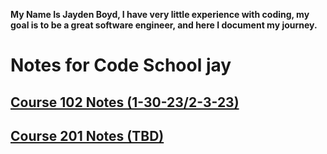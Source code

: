 **My Name Is Jayden Boyd, I have very little experience with coding, my goal is to be a great software engineer, and here I document my journey.**



# Notes for Code School jay

## [Course 102 Notes (1-30-23/2-3-23)](https://github.com/JaydenB112/Reading-Notes/tree/main/Code102)


## [Course 201 Notes (TBD)](https://github.com/JaydenB112/Reading-Notes/tree/main/Code201)


